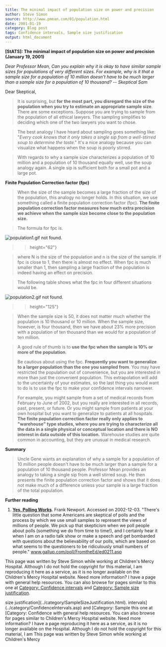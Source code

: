 ```yaml
---
title: The minimal impact of population size on power and precision
author: Steve Simon
source: http://www.pmean.com/01/population.html
date: 2001-01-19
category: Blog post
tags: Confidence intervals, Sample size justification
output: html_document
---
```

****[StATS]:** The minimal impact of population size
on power and precision (January 19, 2001)**

*Dear Professor Mean, Can you explain why it is okay to have similar
sample sizes for populations of very different sizes. For example, why
is it that a sample size for a population of 10 million doesn\'t have to
be much larger than a sample size for a population of 10 thousand? \--
Skeptical Sam*

Dear Skeptical,

> It is surprising, but **for the most part, you disregard the size of
> the population when you try to estimate an appropriate sample size**.
> There are some exceptions. Suppose you are trying to sample from the
> population of all ethical lawyers. The sampling simplifies to deciding
> which one of the two lawyers you want to chose.

> The best analogy I have heard about sampling goes something like:
> \"*Every cook knows that it only takes a single sip from a
> well-stirred soup to determine the taste*.\" It\'s a nice analogy
> because you can visualize what happens when the soup is poorly
> stirred.

> With regards to why a sample size characterizes a population of 10
> million and a population of 10 thousand equally well, use the soup
> analogy again. A single sip is sufficient both for a small pot and a
> large pot.

**Finite Population Correction factor (fpc)**

> When the size of the sample becomes a large fraction of the size of
> the population, this analogy no longer holds. In this situation, we
> use something called a finite population correction factor (fpc).
> **The finite population correction factor measures how much extra
> precision we achieve when the sample size become close to the
> population size.**

> The formula for fpc is.

![population1.gif not found.](../../../web/images/01/population01.png)
> > height="62"}

> where N is the size of the population and n is the size of the sample.
> If fpc is close to 1, then there is almost no effect. When fpc is much
> smaller than 1, then sampling a large fraction of the population is
> indeed having an effect on precision.

> The following table shows what the fpc in four different situations
> would be.

![population2.gif not found.](../../../web/images/01/population02.png)
> > height="125"}

> When the sample size is 50, it does not matter much whether the
> population is 10 thousand or 10 million. When the sample size,
> however, is four thousand, then we have about 23% more precision with
> a population of ten thousand than we would for a population of ten
> million.

> A good rule of thumb is to **use the fpc when the sample is 10% or
> more of the population**.
>
> Be cautious about using the fpc. **Frequently you want to generalize
> to a larger population than the one you sampled from**. You may have
> restricted the population out of convenience, but you are interested
> in more than just the convenient population. This extrapolation will
> add to the uncertainty of your estimates, so the last thing you would
> want to do is to use the fpc to make your confidence intervals
> narrower.
>
> For example, you might sample from a set of medical records from
> February to June of 2002, but you really are interested in all
> records, past, present, or future. Or you might sample from patients
> at your own hospital but you want to generalize to patients at all
> hospitals. **The finite population correction factor really only
> applies to \"warehouse\" type studies, where you are trying to
> characterize all the data in a single physical or conceptual location
> and there is NO interest in data outside of this location.** Warehouse
> studies are quite common in accounting, but they are unusual in
> medical research.

**Summary**

> Uncle Gene wants an explanation of why a sample for a population of 10
> million people doesn\'t have to be much larger than a sample for a
> population of 10 thousand people. Professor Mean provides an analogy
> to taking a single sip from a well stirred soup. He then presents the
> finite population correction factor and shows that it does not make
> much of a difference unless your sample is a large fraction of the
> total population.

**Further reading**

1.  **[Yes, Polling
    Works](http://www.gallup.com/poll/FromtheEd/ed0211.asp)**. Frank
    Newport. Accessed on 2002-12-03. \"There\'s little question that
    some Americans are skeptical of polls and the process by which we
    use small samples to represent the views of millions of people. We
    pick up that skepticism when we poll people about polls (something
    we do from time to time!), and I certainly hear it when I am on a
    radio talk show or make a speech and get bombarded with questions
    about the believability of our polls, which are based on what seems
    to the questioners to be ridiculously small numbers of people.\"
    www.gallup.com/poll/FromtheEd/ed0211.asp

This page was written by Steve Simon while working at Children\'s Mercy
Hospital. Although I do not hold the copyright for this material, I am
reproducing it here as a service, as it is no longer available on the
Children\'s Mercy Hospital website. Need more information? I have a page
with general help resources. You can also browse for pages similar to
this one at [Category: Confidence
intervals](../category/ConfidenceIntervals.asp) and [Category: Sample
size justification](../category/SampleSizeJustification.html).
<!---More--->
size justification](../category/SampleSizeJustification.html).
intervals](../category/ConfidenceIntervals.asp) and [Category: Sample
this one at [Category: Confidence
with general help resources. You can also browse for pages similar to
Children\'s Mercy Hospital website. Need more information? I have a page
reproducing it here as a service, as it is no longer available on the
Hospital. Although I do not hold the copyright for this material, I am
This page was written by Steve Simon while working at Children\'s Mercy

<!---Do not use
****[StATS]:** The minimal impact of population size
This page was written by Steve Simon while working at Children\'s Mercy
Hospital. Although I do not hold the copyright for this material, I am
reproducing it here as a service, as it is no longer available on the
Children\'s Mercy Hospital website. Need more information? I have a page
with general help resources. You can also browse for pages similar to
this one at [Category: Confidence
intervals](../category/ConfidenceIntervals.asp) and [Category: Sample
size justification](../category/SampleSizeJustification.html).
--->


